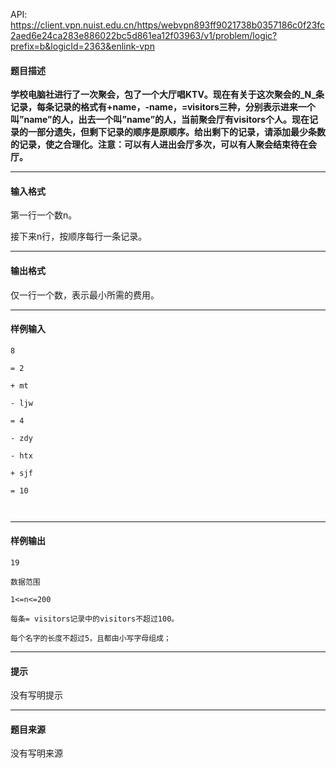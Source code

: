 API: https://client.vpn.nuist.edu.cn/https/webvpn893ff9021738b0357186c0f23fc2aed6e24ca283e886022bc5d861ea12f03963/v1/problem/logic?prefix=b&logicId=2363&enlink-vpn

#### 题目描述

**学校电脑社进行了一次聚会，包了一个大厅唱KTV。现在有关于这次聚会的_N_条记录，每条记录的格式有+name，\-name，\=visitors三种，分别表示进来一个叫”name”的人，出去一个叫”name”的人，当前聚会厅有visitors个人。现在记录的一部分遗失，但剩下记录的顺序是原顺序。给出剩下的记录，请添加最少条数的记录，使之合理化。注意：可以有人进出会厅多次，可以有人聚会结束待在会厅。**

---

#### 输入格式

第一行一个数n。

接下来n行，按顺序每行一条记录。

---

#### 输出格式

仅一行一个数，表示最小所需的费用。

---

#### 样例输入
```
8

= 2

+ mt

- ljw

= 4

- zdy

- htx

+ sjf

= 10

 

```

---

#### 样例输出
```
19 

数据范围

1<=n<=200

每条= visitors记录中的visitors不超过100。

每个名字的长度不超过5，且都由小写字母组成；
```

---

#### 提示

没有写明提示

---

#### 题目来源

没有写明来源